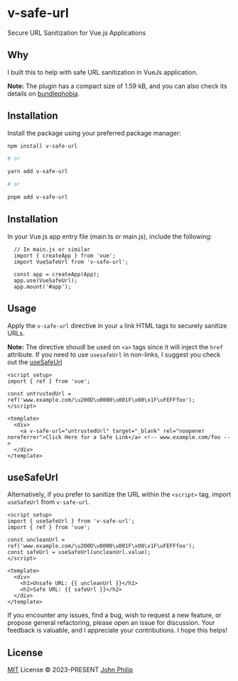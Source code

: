 # v-safe-url

Secure URL Sanitization for Vue.js Applications

## Why

I built this to help with safe URL sanitization in VueJs application.

**Note:** The plugin has a compact size of 1.59 kB, and you can also check its details on [bundlephobia](https://bundlephobia.com/).

## Installation

Install the package using your preferred package manager:

```bash
npm install v-safe-url

# or

yarn add v-safe-url

# or

pnpm add v-safe-url
```

## Installation

In your Vue.js app entry file (main.ts or main.js), include the following:

```
  // In main.js or similar
  import { createApp } from 'vue';
  import VueSafeUrl from 'v-safe-url';

  const app = createApp(App);
  app.use(VueSafeUrl);
  app.mount('#app');

```

## Usage

Apply the `v-safe-url` directive in your `a` link HTML tags to securely sanitize URLs.

**Note:** The directive shoudl be used on `<a>` tags since it will inject the `href` attribute. If you need to use `usesafeUrl` in non-links, I suggest you check out the [useSafeUrl](#usesafeurl)

```
<script setup>
import { ref } from 'vue';

const untrustedUrl = ref('www.example.com/\u200D\u0000\u001F\x00\x1F\uFEFFfoo');
</script>

<template>
  <div>
    <a v-safe-url="untrustedUrl" target="_blank" rel="noopener noreferrer">Click Here for a Safe Link</a> <!-- www.example.com/foo -->
  </div>
</template>

```

## useSafeUrl

Alternatively, if you prefer to sanitize the URL within the `<script>` tag, import `useSafeUrl` from `v-safe-url`.

```
<script setup>
import { useSafeUrl } from 'v-safe-url';
import { ref } from 'vue';

const uncleanUrl = ref('www.example.com/\u200D\u0000\u001F\x00\x1F\uFEFFfoo');
const safeUrl = useSafeUrl(uncleanUrl.value);
</script>

<template>
  <div>
    <h1>Unsafe URL: {{ uncleanUrl }}</h1>
    <h2>Safe URL: {{ safeUrl }}</h2>
  </div>
</template>

```

If you encounter any issues, find a bug, wish to request a new feature, or propose general refactoring, please open an issue for discussion. Your feedback is valuable, and I appreciate your contributions. I hope this helps!

## License

[MIT](./LICENSE) License © 2023-PRESENT [John Philip](https://github.com/dxphilo)
